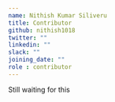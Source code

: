 ```yaml
---
name: Nithish Kumar Siliveru
title: Contributor
github: nithish1018
twitter: ""
linkedin: ""
slack: ""
joining_date: ""
role : contributor
---
```


Still waiting for this
